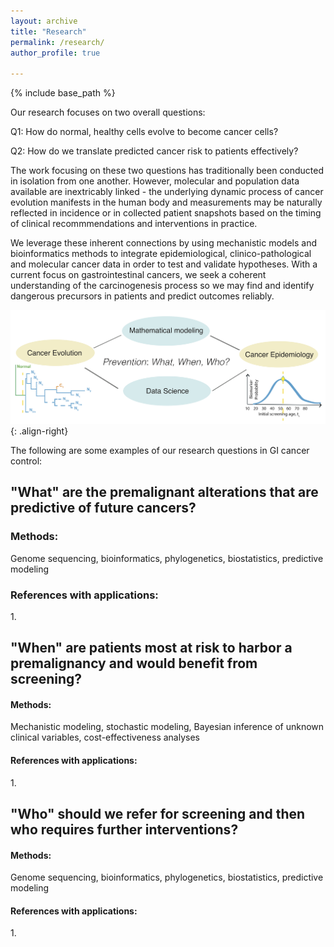 ```yaml
---
layout: archive
title: "Research"
permalink: /research/
author_profile: true

---
```


{% include base_path %}

Our research focuses on two overall questions:

Q1: How do normal, healthy cells evolve to become cancer cells?

Q2: How do we translate predicted cancer risk to patients effectively?

The work focusing on these two questions has traditionally been conducted in isolation from one another. However, molecular and population data available are inextricably linked - the underlying dynamic process of cancer evolution manifests in the human body and measurements may be naturally reflected in incidence or in collected patient snapshots based on the timing of clinical recommmendations and interventions in practice.

We leverage these inherent connections by using mechanistic models and bioinformatics methods to integrate epidemiological, clinico-pathological and molecular cancer data in order to test and validate hypotheses. With a current focus on gastrointestinal cancers, we seek a coherent understanding of the carcinogenesis process so we may find and identify dangerous precursors in patients and predict outcomes reliably.


![logo-right](/images/QCC_motivation_simple_14July2020.png){: .align-right}

The following are some examples of our research questions in GI cancer control:

<h2>"What" are the premalignant alterations that are predictive of future cancers? </h2>
<h3>Methods: </h3>
  Genome sequencing, bioinformatics, phylogenetics, biostatistics, predictive modeling
<h3>References with applications: </h3>
1. 

<h2>"When" are patients most at risk to harbor a premalignancy and would benefit from screening? </h2>
<h4>Methods: </h4>
    Mechanistic modeling, stochastic modeling, Bayesian inference of unknown clinical variables, cost-effectiveness analyses
<h4>References with applications: </h4>
1. 
<h2>"Who" should we refer for screening and then who requires further interventions? </h2>
<h4>Methods: </h4>
    Genome sequencing, bioinformatics, phylogenetics, biostatistics, predictive modeling
<h4>References with applications: </h4>
1. 
